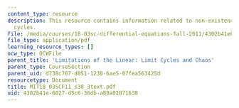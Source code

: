 ```yaml
---
content_type: resource
description: This resource contains information related to non-existence of limit
  cycles.
file: /media/courses/18-03sc-differential-equations-fall-2011/4302b41e6027d5c636dba89a02871638_MIT18_03SCF11_s38_3text.pdf
file_type: application/pdf
learning_resource_types: []
ocw_type: OCWFile
parent_title: 'Limitations of the Linear: Limit Cycles and Chaos'
parent_type: CourseSection
parent_uid: d738c767-d051-1230-6ae5-07fea563425d
resourcetype: Document
title: MIT18_03SCF11_s38_3text.pdf
uid: 4302b41e-6027-d5c6-36db-a89a02871638
---
```

